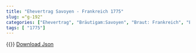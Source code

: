 ```yaml
---
title: "Ehevertrag Savoyen - Frankreich 1775"
slug: ="g-192"
categories: ["Ehevertrag", "Bräutigam:Savoyen", "Braut: Frankreich", "Eheschließung vollzogen?:Ja", "verschiedenkonfessionelle Ehe?:Nein", "Dynastie Bräutigam:Savoyen", "Akteur Bräutigam:Savoyen", "Akteur Braut:Bourbon (Frankreich)", "Textbezug?:ja", "Ständisch?:nein", "Ratifikation?:nein", "Sonstiges?:ja", "Bräutigam:Savoyen", "Braut: Frankreich"]
tags: [ "1775"]
---
```

<!--more-->
{{<v208>}}
[Download Json](/vertraege/vertrag-192.json)


